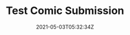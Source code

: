---
title: Test Comic Submission
slug: test1
coverImage: /images/gallery/GAHHHHHHHHHHHHHHHHHHHH.jpg
date: 2021-05-03T05:32:34Z
excerpt: Comic Post
tags:
  - comic
---